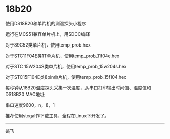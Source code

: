 18b20
=====

使用DS18B20和单片机的测温探头小程序

运行在MCS51兼容单片机上，用SDCC编译

对于89C52类单片机，使用temp_prob.hex

对于STC11F04E类1T单片机，使用temp_prob_11f04e.hex

对于STC 15W204S类单片机，使用temp_prob_15w204s.hex

对于STC15F104E类8pin单片机，使用temp_prob_15f104.hex

每秒钟从18B20温度探头采集一次温度，从串口打印输出时间值、温度值和DS18B20 MAC地址

串口速度9600，n，8，1

推荐使用stcgal作下载工具，全程在Linux下开发了。

----------------------------------------------------
姚飞
